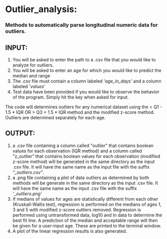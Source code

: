 Outlier_analysis:
============
### Methods to automatically parse longitudinal numeric data for outliers.

INPUT:
-------

1. You will be asked to enter the path to a .csv file that you would like to analyze for outliers.
2. You will be asked to enter an age for which you would like to predict the median and range
3. The .csv file must contain a column labeled *'age_in_days'* and a column labeled *'values'*
4. Test data have been provided if you would like to observe the behavior of the program. Simply hit the <enter> key when
asked for input.

The code will determines outliers for any numerical dataset using the < Q1 - 1.5 * IQR OR > Q3 + 1.5 * IQR method
and the modified z-score method. Outliers are determined separately for each age.

OUTPUT:
---------

1. a .csv file containing a column called "outlier" that contains boolean values for each observation (IQR method)
and a column called "z_outlier" that contains boolean values for each observation (modified z-score method) will be generated in the same directory as the input .csv file. It will have the same name as the input file with the suffix *"_outliers.csv"*.
2. a .png file containing a plot of data outliers as determined by both methods will be generate in the same directory as the input .csv file. It will have the same name as the input .csv file with the suffix *'_outliers.png'*
3. If medians of values for ages are statistically different from each other (Kruskall-Wallis test), regression
is performed on the medians of ages 1, 3 and 5 with modified z-score outliers removed. Regression is performed using 
untransformed data, log10 and ln data to determine the best fit line. A prediction of the median
and acceptable range will then be given for a user-input age. These are printed to the terminal window.
4. A plot of the linear regression results is also generated.
